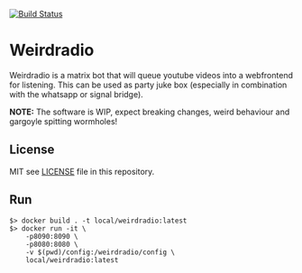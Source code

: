 
[![Build Status](https://drone.services.datenschmutz.space/api/badges/dragonchaser/weirdradio/status.svg)](https://drone.services.datenschmutz.space/dragonchaser/weirdradio)
# Weirdradio

Weirdradio is a matrix bot that will queue youtube videos into a webfrontend for listening.
This can be used as party juke box (especially in combination with the whatsapp or signal bridge).

**NOTE:** The software is WIP, expect breaking changes, weird behaviour and gargoyle spitting wormholes!

## License

MIT see [LICENSE](https://github.com/dragonchaser/matrix-feeder/blob/master/LICENSE) file in this repository.

## Run

```
$> docker build . -t local/weirdradio:latest
$> docker run -it \
    -p8090:8090 \
    -p8080:8080 \
    -v $(pwd)/config:/weirdradio/config \
    local/weirdradio:latest
```
